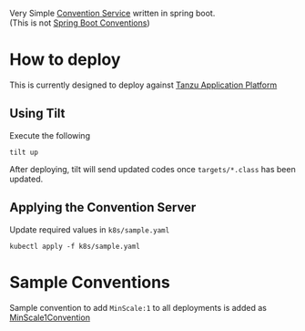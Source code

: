 Very Simple [Convention Service](https://github.com/vmware-tanzu/cartographer-conventions) written in spring boot.  
(This is not [Spring Boot Conventions](https://github.com/vmware-tanzu/cartographer-conventions/tree/main/samples/spring-convention-server))

# How to deploy

This is currently designed to deploy against 
[Tanzu Application Platform](https://docs.vmware.com/en/VMware-Tanzu-Application-Platform/1.1/tap/GUID-install-intro.html)

## Using Tilt

Execute the following

```
tilt up
```

After deploying, tilt will send updated codes once `targets/*.class` has been updated.

## Applying the Convention Server

Update required values in `k8s/sample.yaml`

```
kubectl apply -f k8s/sample.yaml
```

# Sample Conventions

Sample convention to add `MinScale:1` to all deployments is added as [MinScale1Convention](src/main/java/jp/vmware/tanzu/mhoshivm/conventionviaspring/convention)
